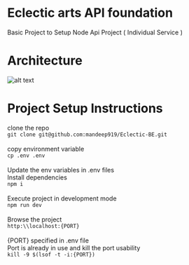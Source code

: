 # Eclectic arts API foundation

Basic Project to Setup Node Api Project ( Individual Service )

# Architecture

![alt text]()

# Project Setup Instructions

clone the repo<br/>
`git clone git@github.com:mandeep919/Eclectic-BE.git`<br/><br/>
copy environment variable<br/>
`cp .env .env`<br/><br/>
Update the env variables in .env files<br/>
Install dependencies<br/>
`npm i`<br/><br/>
Execute project in development mode<br/>
`npm run dev`<br/><br/>
Browse the project<br/>
`http:\\localhost:{PORT}`<br/><br/>
{PORT} specified in .env file<br/>
Port is already in use and kill the port usability<br/>
`kill -9 $(lsof -t -i:{PORT})`<br/><br/>
